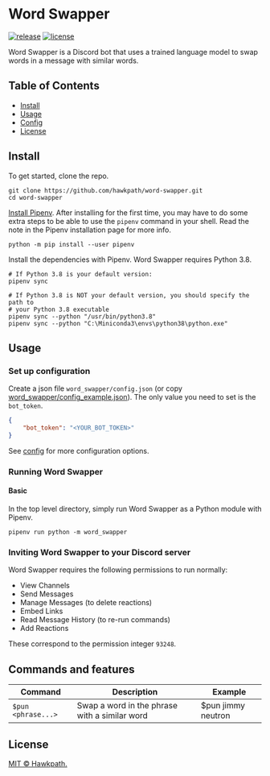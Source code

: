 # Word Swapper

[![release](https://img.shields.io/github/v/release/hawkpath/word-swapper)](https://github.com/Hawkpath/word-swapper/releases)
[![license](https://img.shields.io/github/license/hawkpath/word-swapper)](LICENSE)

Word Swapper is a Discord bot that uses a trained language model to swap words
in a message with similar words.

## Table of Contents

- [Install](#install)
- [Usage](#usage)
- [Config](#config)
- [License](#license)

## Install

To get started, clone the repo.

```shell script
git clone https://github.com/hawkpath/word-swapper.git
cd word-swapper
```

[Install Pipenv](https://pipenv.pypa.io/en/latest/install/#installing-pipenv).
After installing for the first time, you may have to do some extra steps to
be able to use the `pipenv` command in your shell. Read the note in the
Pipenv installation page for more info.

```shell
python -m pip install --user pipenv
```

Install the dependencies with Pipenv. Word Swapper requires Python 3.8.

```shell
# If Python 3.8 is your default version:
pipenv sync

# If Python 3.8 is NOT your default version, you should specify the path to
# your Python 3.8 executable
pipenv sync --python "/usr/bin/python3.8"
pipenv sync --python "C:\Miniconda3\envs\python38\python.exe"
```

## Usage

### Set up configuration

Create a json file `word_swapper/config.json` (or copy [word_swapper/config_example.json](word_swapper/config_example.json)).
The only value you need to set is the `bot_token`.

```json
{
    "bot_token": "<YOUR_BOT_TOKEN>"
}
```

See [config](#config) for more configuration options.

### Running Word Swapper

#### Basic

In the top level directory, simply run Word Swapper as a Python module with
Pipenv.

```shell script
pipenv run python -m word_swapper
```

### Inviting Word Swapper to your Discord server

Word Swapper requires the following permissions to run normally:

- View Channels
- Send Messages
- Manage Messages (to delete reactions)
- Embed Links
- Read Message History (to re-run commands)
- Add Reactions

These correspond to the permission integer `93248`.

## Commands and features

Command | Description | Example
------- | ----------- | -------
`$pun <phrase...>` | Swap a word in the phrase with a similar word | $pun jimmy neutron

## License

[MIT © Hawkpath.](LICENSE)
